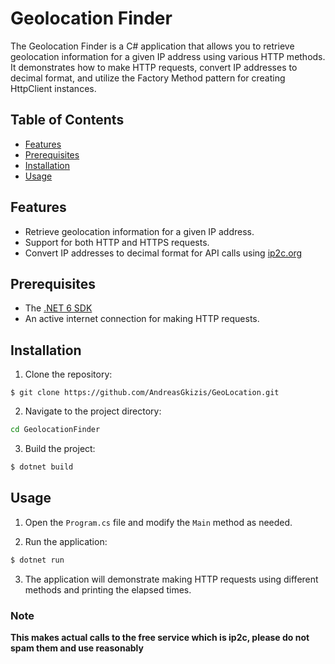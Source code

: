 # Geolocation Finder

The Geolocation Finder is a C# application that allows you to retrieve geolocation information for a given IP address using various HTTP methods.
It demonstrates how to make HTTP requests, convert IP addresses to decimal format, and utilize the Factory Method pattern for creating HttpClient instances.

## Table of Contents
- [Features](#features)
- [Prerequisites](#prerequisites)
- [Installation](#installation)
- [Usage](#usage)

## Features
- Retrieve geolocation information for a given IP address.
- Support for both HTTP and HTTPS requests.
- Convert IP addresses to decimal format for API calls using [ip2c.org](https://about.ip2c.org/#about)

## Prerequisites

- The [.NET 6 SDK](https://dotnet.microsoft.com/en-us/download/dotnet/6.0)
- An active internet connection for making HTTP requests.

## Installation

1. Clone the repository:
```git
$ git clone https://github.com/AndreasGkizis/GeoLocation.git
```  
2. Navigate to the project directory:
```bash 
cd GeolocationFinder
```

3. Build the project:

```bash
$ dotnet build
```

## Usage

1. Open the `Program.cs` file and modify the `Main` method as needed.

2. Run the application:
```bash
$ dotnet run
```

3. The application will demonstrate making HTTP requests using different methods and printing the elapsed times.

### Note

**This makes actual calls to the free service which is ip2c, please do not spam them and use reasonably**
